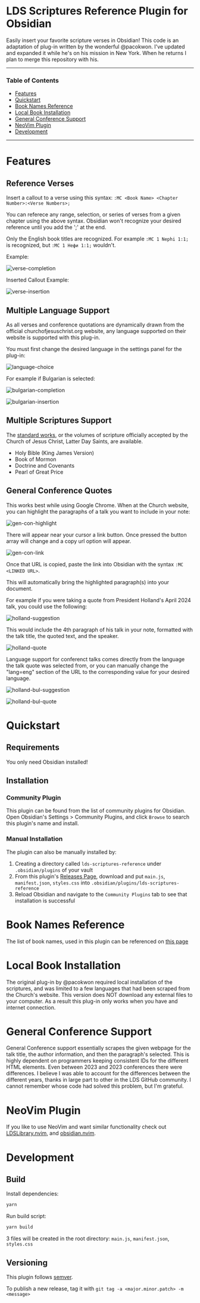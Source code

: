 # LDS Scriptures Reference Plugin for Obsidian

Easily insert your favorite scripture verses in Obsidian!
This code is an adaptation of plug-in written by the wonderful @pacokwon. I've updated and expanded it while he's on his mission in New York. When he returns I plan to merge this repository with his.

---

### Table of Contents

- [Features](#features)
- [Quickstart](#quickstart)
- [Book Names Reference](#book-names-reference)
- [Local Book Installation](#local-book-installation)
- [General Conference Support](#general-conference-support)
- [NeoVim Plugin](#neovim-plugin)
- [Development](#development)

---

# Features

## Reference Verses

Insert a callout to a verse using this syntax: `:MC <Book Name> <Chapter Number>:<Verse Numbers>;`

You can referece any range, selection, or series of verses from a given chapter using the above syntax. Obsidian won't recognize your desired reference until you add the ';' at the end.

Only the English book titles are recognized. For example `:MC 1 Nephi 1:1;` is recognized, but `:MC 1 Нефи 1:1;` wouldn't.

Example:

![verse-completion](assets/images/Screenshot%202024-07-14%20at%209.27.59 PM.png)

Inserted Callout Example:

![verse-insertion](assets/images/Screenshot%202024-07-14%20at%209.28.08 PM.png)

## Multiple Language Support

As all verses and conference quotations are dynamically drawn from the official churchofjesuschrist.org website, any language supported on their website is supported with this plug-in.

You must first change the desired language in the settings panel for the plug-in:

![language-choice](assets/images/Screenshot%202024-07-14%20at%209.36.15 PM.png)

For example if Bulgarian is selected:

![bulgarian-completion](assets/images/Screenshot%202024-07-14%20at%209.34.48 PM.png)

![bulgarian-insertion](assets/images/Screenshot%202024-07-14%20at%209.54.57 PM.png)

## Multiple Scriptures Support

The [standard works](https://www.churchofjesuschrist.org/study/manual/gospel-topics/standard-works?lang=eng), or the volumes of scripture officially accepted by the Church of Jesus Christ, Latter Day Saints, are available.

- Holy Bible (King James Version)
- Book of Mormon
- Doctrine and Covenants
- Pearl of Great Price

## General Conference Quotes

This works best while using Google Chrome. When at the Church website, you can highlight the paragraphs of a talk you want to include in your note:

![gen-con-highlight](assets/images/Screenshot%202024-07-14%20at%2010.00.49 PM.png)

There will appear near your cursor a link button. Once pressed the button array will change and a copy url option will appear.

![gen-con-link](assets/images/Screenshot%202024-07-14%20at%2010.00.51 PM.png)

Once that URL is copied, paste the link into Obsidian with the syntax `:MC <LINKED URL>`.

This will automatically bring the highlighted paragraph(s) into your document.

For example if you were taking a quote from President Holland's April 2024 talk, you could use the following:

![holland-suggestion](assets/images/Screenshot%202024-07-14%20at%2010.08.01 PM.png)

This would include the 4th paragraph of his talk in your note, formatted with the talk title, the quoted text, and the speaker.

![holland-quote](assets/images/Screenshot%202024-07-14%20at%2010.08.09 PM.png)

Language support for conferenct talks comes directly from the language the talk quote was selected from, or you can manually change the "lang=eng" section of the URL to the corresponding value for your desired language.

![holland-bul-suggestion](assets/images/Screenshot%202024-07-14%20at%2010.11.02 PM.png)

![holland-bul-quote](assets/images/Screenshot%202024-07-14%20at%2010.11.09 PM.png)

# Quickstart

## Requirements

You only need Obsidian installed!

## Installation

### Community Plugin

This plugin can be found from the list of community plugins for Obsidian. Open Obsidian's Settings > Community Plugins, and click `Browse` to search this plugin's name and install.

### Manual Installation

The plugin can also be manually installed by:

1. Creating a directory called `lds-scriptures-reference` under `.obsidian/plugins` of your vault
2. From this plugin's [Releases Page](https://github.com/pacokwon/obsidian-lds-scriptures-plugin/releases), download and put `main.js`, `manifest.json`, `styles.css` into `.obsidian/plugins/lds-scriptures-reference`
3. Reload Obsidian and navigate to the `Community Plugins` tab to see that installation is successful

# Book Names Reference

The list of book names, used in this plugin can be referenced on [this page](docs/BOOKS.md)

# Local Book Installation

The original plug-in by @pacokwon required local installation of the scriptures, and was limited to a few languages that had been scraped from the Church's website. This version does NOT download any external files to your computer. As a result this plug-in only works when you have and internet connection.

# General Conference Support

General Conference support essentially scrapes the given webpage for the talk title, the author information, and then the paragraph's selected. This is highly dependent on programmers keeping consistent IDs for the different HTML elements. Even between 2023 and 2023 conferences there were differences. I believe I was able to account for the differences between the different years, thanks in large part to other in the LDS GitHub community. I cannot remember whose code had solved this problem, but I'm grateful.

# NeoVim Plugin

If you like to use NeoVim and want similar functionality check out [LDSLibrary.nvim](https://github.com/ingiestein/LDSLibrary.nvim), and [obsidian.nvim](https://github.com/epwalsh/obsidian.nvim).

# Development

## Build

Install dependencies:

```bash
yarn
```

Run build script:

```bash
yarn build
```

3 files will be created in the root directory: `main.js`, `manifest.json`, `styles.css`

## Versioning

This plugin follows [semver](https://semver.org/).

To publish a new release, tag it with `git tag -a <major.minor.patch> -m <message>`
